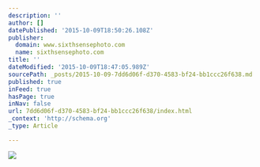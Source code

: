 ```yaml
---
description: ''
author: []
datePublished: '2015-10-09T18:50:26.108Z'
publisher:
  domain: www.sixthsensephoto.com
  name: sixthsensephoto.com
title: ''
dateModified: '2015-10-09T18:47:05.989Z'
sourcePath: _posts/2015-10-09-7dd6d06f-d370-4583-bf24-bb1ccc26f638.md
published: true
inFeed: true
hasPage: true
inNav: false
url: 7dd6d06f-d370-4583-bf24-bb1ccc26f638/index.html
_context: 'http://schema.org'
_type: Article

---
```

![](http://www.sixthsensephoto.com/photos/i-4dL4H4J/0/X2/i-4dL4H4J-X2.jpg)